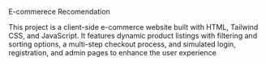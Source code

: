 E-commerece Recomendation

This project is a client-side e-commerce website built with HTML, Tailwind CSS, and JavaScript. It features dynamic product listings with filtering and sorting options, a multi-step checkout process, and simulated login, registration, and admin pages to enhance the user experience
